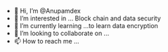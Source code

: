- 👋 Hi, I’m @Anupamdex
- 👀 I’m interested in ... Block chain and data security
- 🌱 I’m currently learning ...to learn data encryption
- 💞️ I’m looking to collaborate on ...
- 📫 How to reach me ...

<!---
Anupamdex/Anupamdex is a ✨ special ✨ repository because its `README.md` (this file) appears on your GitHub profile.
You can click the Preview link to take a look at your changes.
--->
